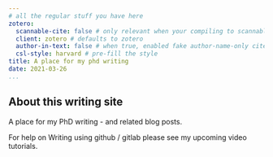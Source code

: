```yaml
---
# all the regular stuff you have here
zotero:
  scannable-cite: false # only relevant when your compiling to scannable-cite .odt
  client: zotero # defaults to zotero
  author-in-text: false # when true, enabled fake author-name-only cites by replacing it with the text of the last names of the authors
  csl-style: harvard # pre-fill the style
title: A place for my phd writing
date: 2021-03-26
...
```


## About this writing site

A place for my PhD writing - and related blog posts.

For help on Writing using github / gitlab please see my upcoming video tutorials. 
